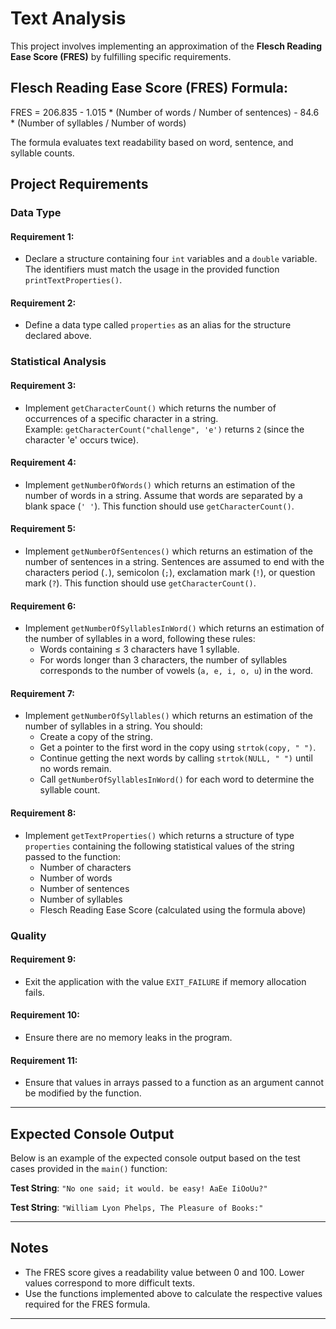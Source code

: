 # Text Analysis

This project involves implementing an approximation of the **Flesch Reading Ease Score (FRES)** by fulfilling specific requirements.

## Flesch Reading Ease Score (FRES) Formula:
FRES = 206.835 - 1.015 * (Number of words / Number of sentences) - 84.6 * (Number of syllables / Number of words)


The formula evaluates text readability based on word, sentence, and syllable counts.

## Project Requirements

### Data Type

#### Requirement 1:
- Declare a structure containing four `int` variables and a `double` variable. The identifiers must match the usage in the provided function `printTextProperties()`.

#### Requirement 2:
- Define a data type called `properties` as an alias for the structure declared above.

### Statistical Analysis

#### Requirement 3:
- Implement `getCharacterCount()` which returns the number of occurrences of a specific character in a string.  
  Example: `getCharacterCount("challenge", 'e')` returns `2` (since the character 'e' occurs twice).

#### Requirement 4:
- Implement `getNumberOfWords()` which returns an estimation of the number of words in a string. Assume that words are separated by a blank space (`' '`). This function should use `getCharacterCount()`.

#### Requirement 5:
- Implement `getNumberOfSentences()` which returns an estimation of the number of sentences in a string. Sentences are assumed to end with the characters period (`.`), semicolon (`;`), exclamation mark (`!`), or question mark (`?`). This function should use `getCharacterCount()`.

#### Requirement 6:
- Implement `getNumberOfSyllablesInWord()` which returns an estimation of the number of syllables in a word, following these rules:
  - Words containing ≤ 3 characters have 1 syllable.
  - For words longer than 3 characters, the number of syllables corresponds to the number of vowels (`a, e, i, o, u`) in the word.

#### Requirement 7:
- Implement `getNumberOfSyllables()` which returns an estimation of the number of syllables in a string. You should:
  - Create a copy of the string.
  - Get a pointer to the first word in the copy using `strtok(copy, " ")`.
  - Continue getting the next words by calling `strtok(NULL, " ")` until no words remain.
  - Call `getNumberOfSyllablesInWord()` for each word to determine the syllable count.

#### Requirement 8:
- Implement `getTextProperties()` which returns a structure of type `properties` containing the following statistical values of the string passed to the function:
  - Number of characters
  - Number of words
  - Number of sentences
  - Number of syllables
  - Flesch Reading Ease Score (calculated using the formula above)

### Quality

#### Requirement 9:
- Exit the application with the value `EXIT_FAILURE` if memory allocation fails.

#### Requirement 10:
- Ensure there are no memory leaks in the program.

#### Requirement 11:
- Ensure that values in arrays passed to a function as an argument cannot be modified by the function.

---

## Expected Console Output

Below is an example of the expected console output based on the test cases provided in the `main()` function:

**Test String**: `"No one said; it would. be easy! AaEe IiOoUu?"`

**Test String**: `"William Lyon Phelps, The Pleasure of Books:"`


---

## Notes

- The FRES score gives a readability value between 0 and 100. Lower values correspond to more difficult texts.
- Use the functions implemented above to calculate the respective values required for the FRES formula.

---

